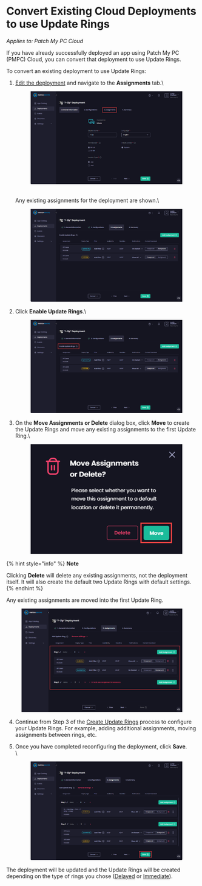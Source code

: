 # Convert Existing Cloud Deployments to use Update Rings

_Applies to: Patch My PC Cloud_

If you have already successfully deployed an app using Patch My PC (PMPC) Cloud, you can convert that deployment to use Update Rings.

To convert an existing deployment to use Update Rings:

1.  [Edit the deployment](../manage-cloud-deployments/edit-a-cloud-deployment.md) and navigate to the **Assignments** tab.\


    <figure><img src="/_images/gitbook/image%20%28449%29.png" alt="Navigating to the “Assignments” tab"><figcaption></figcaption></figure>

    \
    Any existing assignments for the deployment are shown.\


    <figure><img src="/_images/gitbook/image%20%28450%29.png" alt="Existing assignments"><figcaption></figcaption></figure>
2.  Click **Enable Update Rings**.\


    <figure><img src="/_images/gitbook/image%20%28451%29.png" alt="Clicking “Enable Update Rings”"><figcaption></figcaption></figure>
3.  On the **Move Assignments or Delete** dialog box, click **Move** to create the Update Rings and move any existing assignments to the first Update Ring.\


    <figure><img src="/_images/gitbook/image%20%28452%29.png" alt="Clicking “Move” to move any existing assignments to the first Update Ring." width="450"><figcaption></figcaption></figure>

{% hint style="info" %}
**Note**

Clicking **Delete** will delete any existing assignments, not the deployment itself. It will also create the default two Update Rings with default settings.
{% endhint %}

Any existing assignments are moved into the first Update Ring.

<figure><img src="/_images/gitbook/image%20%282046%29.png" alt="Any existing assignments are moved into the first Update Ring."><figcaption></figcaption></figure>

4. Continue from Step 3 of the [Create Update Rings](create-update-rings-in-cloud.md) process to configure your Update Rings. For example, adding additional assignments, moving assignments between rings, etc.
5.  Once you have completed reconfiguring the deployment, click **Save**.\
    \


    <figure><img src="/_images/gitbook/image%20%28454%29.png" alt="Clicking “Save” to save changes"><figcaption></figcaption></figure>

The deployment will be updated and the Update Rings will be created depending on the type of rings you chose ([Delayed](how-cloud-update-rings-are-created.md#delayed-update-rings) or [Immediate](how-cloud-update-rings-are-created.md#immediate-update-rings)).

